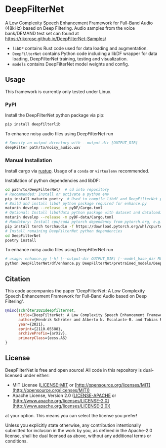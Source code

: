 # DeepFilterNet
A Low Complexity Speech Enhancement Framework for Full-Band Audio (48kHz) based on Deep Filtering.
Audio samples from the voice bank/DEMAND test set can found at https://rikorose.github.io/DeepFilterNet-Samples/

* `libDF` contains Rust code used for data loading and augmentation.
* `DeepFilterNet` contains Python code including a libDF wrapper for data loading, DeepFilterNet training, testing and visualization.
* `models` contains DeepFilterNet model weights and config.

## Usage
This framework is currently only tested under Linux.

### PyPI

Install the DeepFilterNet python package via pip:
```bash
pip install deepfilterlib
```

To enhance noisy audio files using DeepFilterNet run
```bash
# Specify an output directory with --output-dir [OUTPUT_DIR]
deepFilter path/to/noisy_audio.wav
```

### Manual Installation

Install cargo via [rustup](https://rustup.rs/). Usage of a `conda` or `virtualenv` recommended.

Installation of python dependencies and libDF:
```bash
cd path/to/DeepFilterNet/  # cd into repository
# Recommended: Install or activate a python env
pip install maturin poetry  # Used to compile libdf and DeepFilterNet python wheels
# Build and install libdf python package required for enhance.py
maturin develop --release -m pyDF/Cargo.toml
# Optional: Install libdfdata python package with dataset and dataloading functionality for training
maturin develop --release -m pyDF-data/Cargo.toml
# Mandatory: Install cpu/cuda pytorch dependency from pytorch.org, e.g.:
pip install torch torchaudio -f https://download.pytorch.org/whl/cpu/torch_stable.html
# Install remaining DeepFilterNet python dependencies
cd DeepFilterNet
poetry install
```

To enhance noisy audio files using DeepFilterNet run
```bash
# usage: enhance.py [-h] [--output-dir OUTPUT_DIR] [--model_base_dir MODEL_BASE_DIR] noisy_audio_files [noisy_audio_files ...]
python DeepFilterNet/df/enhance.py DeepFilterNet/pretrained_models/DeepFilterNet/ path/to/noisy_audio.wav
```

## Citation

This code accompanies the paper 'DeepFilterNet: A Low Complexity Speech Enhancement Framework for Full-Band Audio based on Deep Filtering'.

```bibtex
@misc{schröter2021deepfilternet,
      title={DeepFilterNet: A Low Complexity Speech Enhancement Framework for Full-Band Audio based on Deep Filtering}, 
      author={Hendrik Schröter and Alberto N. Escalante-B. and Tobias Rosenkranz and Andreas Maier},
      year={2021},
      eprint={2110.05588},
      archivePrefix={arXiv},
      primaryClass={eess.AS}
}
```

## License

DeepFilterNet is free and open source! All code in this repository is dual-licensed under either:

* MIT License ([LICENSE-MIT](docs/LICENSE-MIT) or [http://opensource.org/licenses/MIT](http://opensource.org/licenses/MIT))
* Apache License, Version 2.0 ([LICENSE-APACHE](docs/LICENSE-APACHE) or [http://www.apache.org/licenses/LICENSE-2.0](http://www.apache.org/licenses/LICENSE-2.0))

at your option. This means you can select the license you prefer!

Unless you explicitly state otherwise, any contribution intentionally submitted for inclusion in the work by you, as defined in the Apache-2.0 license, shall be dual licensed as above, without any additional terms or conditions.

